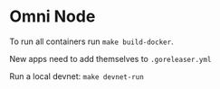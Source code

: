 # Omni Node

To run all containers run `make build-docker`.

New apps need to add themselves to `.goreleaser.yml`

Run a local devnet: `make devnet-run`
